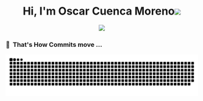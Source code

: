 <!-- Saludo -->
<h1 align="center"><b>Hi, I'm Oscar Cuenca Moreno</b><img src="https://media.giphy.com/media/hvRJCLFzcasrR4ia7z/giphy.gif" width="35"></h1>
<!--  -->
<p align="center">
  <a href="https://github.com/DenverCoder1/readme-typing-svg"><img src="https://readme-typing-svg.herokuapp.com?font=Time+New+Roman&color=cyan&size=25&center=true&vCenter=true&width=600&height=100&lines=Welcome+to+my+GitHub+profile!;Full+Stack+Developer;Python+Enthusiast;Continuous+Learner;Let's+collaborate+and+innovate!"></a>
</p>

### 🐍 &nbsp;That's How Commits move ...

<picture>
  <source media="(prefers-color-scheme: dark)" srcset="https://raw.githubusercontent.com/CuencaOscar/CuencaOscar/master/dist/github-contribution-grid-snake-dark.svg" />
  <source media="(prefers-color-scheme: light)" srcset="https://raw.githubusercontent.com/CuencaOscar/CuencaOscar/master/dist/github-contribution-grid-snake.svg" />
  <img alt="github-snake" src="https://raw.githubusercontent.com/CuencaOscar/CuencaOscar/master/dist/github-contribution-grid-snake.svg" />
</picture>





<!-- <br> -->




<!-- ## Hi there 👋 -->

<!--
**CuencaOscar/CuencaOscar** is a ✨ _special_ ✨ repository because its `README.md` (this file) appears on your GitHub profile.

Here are some ideas to get you started:

- 🔭 I’m currently working on ...
- 🌱 I’m currently learning ...
- 👯 I’m looking to collaborate on ...
- 🤔 I’m looking for help with ...
- 💬 Ask me about ...
- 📫 How to reach me: ...
- 😄 Pronouns: ...
- ⚡ Fun fact: ...
-->
